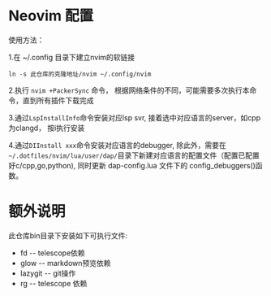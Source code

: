 # Neovim 配置

使用方法：

1.在 ~/.config 目录下建立nvim的软链接
  ```
  ln -s 此仓库的克隆地址/nvim ~/.config/nvim
  ```
2.执行 `nvim +PackerSync` 命令， 根据网络条件的不同，可能需要多次执行本命令，直到所有插件下载完成

3.通过`LspInstallInfo`命令安装对应lsp svr, 接着选中对应语言的server，如cpp为clangd， 按i执行安装

4.通过`DIInstall xxx`命令安装对应语言的debugger, 除此外，需要在 `~/.dotfiles/nvim/lua/user/dap/`目录下新建对应语言的配置文件（配置已配置好c/cpp,go,python), 同时更新 dap-config.lua 文件下的 config_debuggers()函数。



# 额外说明

此仓库bin目录下安装如下可执行文件:
- fd          -- telescope依赖
- glow        -- markdown预览依赖
- lazygit     -- git操作
- rg          -- telescope 依赖






